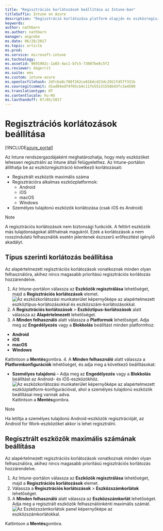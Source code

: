 ```yaml
---
title: "Regisztrációs korlátozások beállítása az Intune-ban"
titleSuffix: Intune on Azure
description: "Regisztráció korlátozása platform alapján és eszközregisztrálási korlát beállítása az Intune-ban. \""
keywords: 
author: nathbarn
ms.author: nathbarn
manager: angrobe
ms.date: 06/28/2017
ms.topic: article
ms.prod: 
ms.service: microsoft-intune
ms.technology: 
ms.assetid: 9691982c-1a03-4ac1-b7c5-73087be8c5f2
ms.reviewer: dagerrit
ms.suite: ems
ms.custom: intune-azure
ms.openlocfilehash: 2dfcba8c788f262ce816dcd23dc2921fd57f331b
ms.sourcegitcommit: d1ad84edf4f03cb4c11fe55131556b43fc3a4500
ms.translationtype: HT
ms.contentlocale: hu-HU
ms.lasthandoff: 07/05/2017
---
```

# <a name="set-enrollment-restrictions"></a>Regisztrációs korlátozások beállítása

[!INCLUDE[azure_portal](./includes/azure_portal.md)]

Az Intune rendszergazdájaként meghatározhatja, hogy mely eszközöket lehessen regisztrálni az Intune általi felügyelethez. Az Intune-portálon állíthatja be az eszközregisztráció következő korlátozásait:

- Regisztrált eszközök maximális száma
- Regisztrációra alkalmas eszközplatformok:
  - Android
  - iOS
  - macOS
  - Windows
- Személyes tulajdonú eszközök korlátozása (csak iOS és Android)

>[!NOTE]
>A regisztrációs korlátozások nem biztonsági funkciók. A feltört eszközök más tulajdonságokat állíthatnak magukról. Ezek a korlátozások a nem rosszindulatú felhasználók esetén jelentenek észszerű erőfeszítést igénylő akadályt.

## <a name="set-device-type-restrictions"></a>Típus szerinti korlátozás beállítása
Az alapértelmezett regisztrációs korlátozások vonatkoznak minden olyan felhasználóra, akihez nincs magasabb prioritású regisztrációs korlátozás hozzárendelve.  
1. Az Intune-portálon válassza az **Eszközök regisztrálása** lehetőséget, majd a **Regisztrációs korlátozások** elemet.
![Az eszközkorlátozási munkaterület képernyőképe az alapértelmezett eszköztípus-korlátozásokkal és eszközszám-korlátozásokkal.](media/device-restrictions-set-default.png)
2. A **Regisztrációs korlátozások** > **Eszköztípus-korlátozások** alatt válassza az **Alapértelmezett** lehetőséget.
3. A **Minden felhasználó** alatt válassza a **Platformok** lehetőséget. Adja meg az **Engedélyezés** vagy a **Blokkolás** beállítást minden platformhoz:
  - **Android**
  - **iOS**
  - **macOS**
  - **Windows**

  Kattintson a **Mentés**gombra.
4. A **Minden felhasználó** alatt válassza a **Platformkonfigurációk** lehetőséget, és adja meg a következő beállításokat:
  - **Személyes tulajdonú** – Adja meg az **Engedélyezés** vagy a **Blokkolás** beállítást az Android- és iOS-eszközökhöz.
  ![Az eszközkorlátozási munkaterület képernyőképe az alapértelmezett eszközplatform-konfigurációval, ahol a személyes tulajdonú eszközök beállításai meg vannak adva.](media/device-restrictions-platform-configurations.png)
  Kattintson a **Mentés**gombra.

>[!NOTE]
>Ha letiltja a személyes tulajdonú Android-eszközök regisztrációját, az Android for Work-eszközöket akkor is lehet regisztrálni.

## <a name="set-device-limit-restrictions"></a>Regisztrált eszközök maximális számának beállítása
Az alapértelmezett regisztrációs korlátozások vonatkoznak minden olyan felhasználóra, akihez nincs magasabb prioritású regisztrációs korlátozás hozzárendelve.  
1. Az Intune-portálon válassza az **Eszközök regisztrálása** lehetőséget, majd a **Regisztrációs korlátozások** elemet.
2. Válassza a **Regisztrációs korlátozások** > **Eszközszámkorlátok** lehetőséget.
3. A **Minden felhasználó** alatt válassza az **Eszközszámkorlát** lehetőséget. Adja meg a regisztrált eszközök felhasználónkénti maximális számát.  
![Az Eszközszámkorlátok panel képernyőképe az eszközszámkorlátokkal.](./media/device-restrictions-limit.png)

  Kattintson a **Mentés**gombra.
